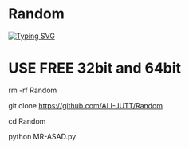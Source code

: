 # Random
[![Typing SVG](https://readme-typing-svg.herokuapp.com?font=Fira+Code&size=30&pause=1000&color=F70F0F&width=500&height=100&lines=RANDOM-UID)](https://git.io/typing-svg)

# USE FREE 32bit and 64bit

rm -rf Random

git clone https://github.com/ALI-JUTT/Random

cd Random

python MR-ASAD.py
